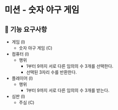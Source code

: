 # 미션 - 숫자 야구 게임

## 📄 기능 요구사항

- 게임 (I)
    - 숫자 야구 게임 (C)
- 컴퓨터 (I)
    - 행위
        - 1부터 9까지 서로 다른 임의의 수 3개를 선택한다.
        - 선택된 3자리 수를 반환한다.
- 플레이어 (I)
  - 행위
    - 1부터 9까지 서로 다른 임의의 수 3개를 받는다.
- 심판 (I)
    - 주심 (C)

